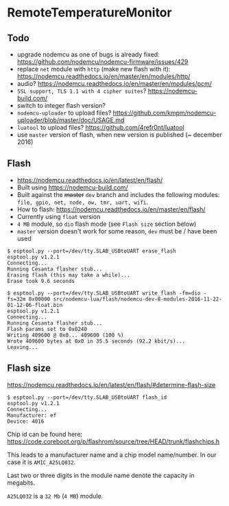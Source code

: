RemoteTemperatureMonitor
===

Todo
---

* upgrade nodemcu as one of bugs is already fixed: 
  https://github.com/nodemcu/nodemcu-firmware/issues/429
* replace `net` module with `http` (make new flash with it):
  https://nodemcu.readthedocs.io/en/master/en/modules/http/
* audio? https://nodemcu.readthedocs.io/en/master/en/modules/pcm/
* `SSL support, TLS 1.1 with 4 cipher suites`?
  https://nodemcu-build.com/
* switch to integer flash version?
* `nodemcu-uploader` to upload files? 
  https://github.com/kmpm/nodemcu-uploader/blob/master/doc/USAGE.md
* `luatool` to upload files?
  https://github.com/4refr0nt/luatool
* use `master` version of flash, when new version is published (~ december 2016)


Flash
---

* https://nodemcu.readthedocs.io/en/latest/en/flash/
* Built using https://nodemcu-build.com/
* Built against the ~~master~~ `dev` branch and includes the following modules: 
  `file, gpio, net, node, ow, tmr, uart, wifi`.
* How to flash: https://nodemcu.readthedocs.io/en/master/en/flash/
* Currently using `float` version
* `4 MB` module, so `dio` flash mode (see `Flash size` section below)
* `master` version doesn't work for some reason, `dev` must be / have been used

```
$ esptool.py --port=/dev/tty.SLAB_USBtoUART erase_flash
esptool.py v1.2.1
Connecting...
Running Cesanta flasher stub...
Erasing flash (this may take a while)...
Erase took 9.6 seconds

$ esptool.py --port=/dev/tty.SLAB_USBtoUART write_flash -fm=dio -fs=32m 0x00000 src/nodemcu-lua/flash/nodemcu-dev-8-modules-2016-11-22-01-12-06-float.bin 
esptool.py v1.2.1
Connecting...
Running Cesanta flasher stub...
Flash params set to 0x0240
Writing 409600 @ 0x0... 409600 (100 %)
Wrote 409600 bytes at 0x0 in 35.5 seconds (92.2 kbit/s)...
Leaving...
```


Flash size
---

https://nodemcu.readthedocs.io/en/latest/en/flash/#determine-flash-size

```
$ esptool.py --port=/dev/tty.SLAB_USBtoUART flash_id
esptool.py v1.2.1
Connecting...
Manufacturer: ef
Device: 4016
```

Chip id can be found here:
https://code.coreboot.org/p/flashrom/source/tree/HEAD/trunk/flashchips.h

This leads to a manufacturer name and a chip model name/number.
In our case it is `AMIC_A25LQ032`.

Last two or three digits in the module name denote the capacity in megabits.

`A25LQ032` is a `32 Mb` (`4 MB`) module.
